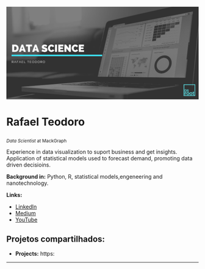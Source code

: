 <p align="center">
  <img src="Blog.png" >
</p>

# Rafael Teodoro
<sub>*Data Scientist* at MackGraph</sub>

Experience in data visualization to suport business and get insights. Application of statistical models used to forecast demand, promoting data driven decisioins. 

**Background in:** Python, R, statistical models,engeneering and nanotechnology.

**Links:**
* [LinkedIn](https://www.linkedin.com/in/teodororafaelamaral)
* [Medium](https://www.medium.com)
* [YouTube](https://www.youtube.com)

## Projetos compartilhados:

* **Projects:** https:


---
